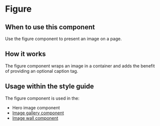# Figure

## When to use this component

Use the figure component to present an image on a page.

## How it works

The figure component wraps an image in a container and adds the benefit of providing an optional caption tag.

## Usage within the style guide

The figure component is used in the:

* Hero image component <!-- @TODO add a link to the hero image component (after development is done) -->
* <a href="{{path './image-gallery.html'}}">Image gallery component</a>
* <a href="{{path './image-wall.html'}}">Image wall component</a>
